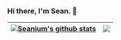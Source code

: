 ### Hi there, I'm Sean. 👋

| <a href="https://github.com/Seanium/github-readme-stats"><img align="center" src="https://github-readme-stats.vercel.app/api?username=Seanium&show_icons=true&include_all_commits=true&theme=buefy&hide_border=true" alt="Seanium's github stats" /></a> | <a href="https://github.com/Seanium/github-readme-stats"><img align="center" src="https://github-readme-stats.vercel.app/api/top-langs/?username=Seanium&layout=compact&theme=buefy&hide_border=true" /></a> |
| ------------- | ------------- |
